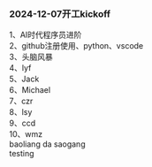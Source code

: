 ### 2024-12-07开工kickoff

1、AI时代程序员进阶 </br>
2、github注册使用、python、vscode </br>
3、头脑风暴 </br>
4、lyf</br>
5、Jack</br>
6、Michael</br>
7、czr</br>
8、lsy</br>
9、ccd</br>
10、wmz</br>
baoliang da saogang</br>
testing</br>